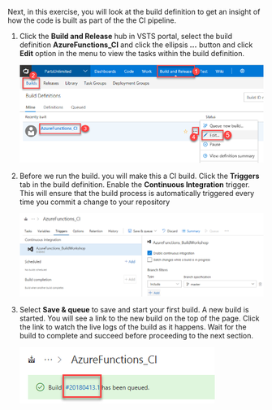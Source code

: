 Next, in this exercise, you will look at the build definition to get an insight of how the code is built as part of the the CI pipeline. 

1. Click the **Build and Release** hub in VSTS portal, select the build definition **AzureFunctions_CI** and click the ellipsis ***...*** button and click **Edit** option in the menu to view the tasks within the build definition.

      ![buildtasks](images/editbuilddef.png)

1. Before we run the build. you will make this a CI build. Click the **Triggers** tab in the build definition. Enable the **Continuous Integration** trigger. This will ensure that the build process is automatically triggered every time you commit a change to your repository

    ![CI Trigger](images/citrigger.png) 

1. Select **Save & queue** to save and start your first build. A new build is started. You will see a link to the new build on the top of the page. Click the link to watch the live logs of the build as it happens. Wait for the build to complete and succeed before proceeding to the next section.

    ![buildqueued2](images/buildqueued2.png)